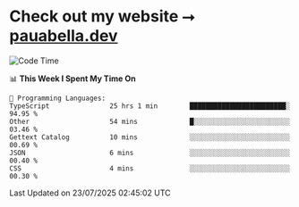 # Check out my website ⭢ [pauabella.dev](https://pauabella.dev)

<!--START_SECTION:waka-->
![Code Time](http://img.shields.io/badge/Code%20Time-4%2C623%20hrs%2046%20mins-blue)

📊 **This Week I Spent My Time On** 

```text
💬 Programming Languages: 
TypeScript               25 hrs 1 min        ████████████████████████░   94.95 % 
Other                    54 mins             █░░░░░░░░░░░░░░░░░░░░░░░░   03.46 % 
Gettext Catalog          10 mins             ░░░░░░░░░░░░░░░░░░░░░░░░░   00.69 % 
JSON                     6 mins              ░░░░░░░░░░░░░░░░░░░░░░░░░   00.40 % 
CSS                      4 mins              ░░░░░░░░░░░░░░░░░░░░░░░░░   00.30 % 
```


 Last Updated on 23/07/2025 02:45:02 UTC
<!--END_SECTION:waka-->
